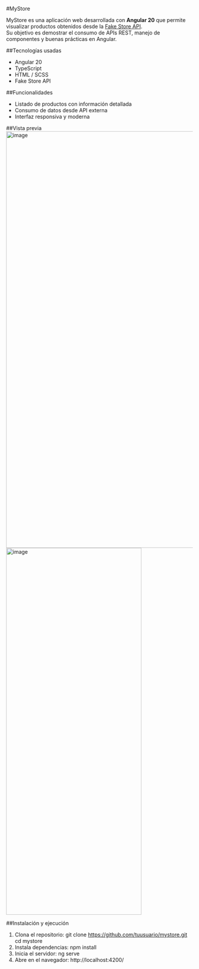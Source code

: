 #MyStore

MyStore es una aplicación web desarrollada con **Angular 20** que permite visualizar productos obtenidos desde la [Fake Store API](https://fakestoreapi.com/).  
Su objetivo es demostrar el consumo de APIs REST, manejo de componentes y buenas prácticas en Angular.

##Tecnologías usadas
- Angular 20
- TypeScript
- HTML / SCSS
- Fake Store API

##Funcionalidades
- Listado de productos con información detallada
- Consumo de datos desde API externa
- Interfaz responsiva y moderna

##Vista previa
<img width="1866" height="1122" alt="image" src="https://github.com/user-attachments/assets/97fa990f-5015-4a7d-b795-f9567f565723" />
<img width="365" height="988" alt="image" src="https://github.com/user-attachments/assets/050c7c78-ca63-4cde-b6f9-98ba0078f5f4" />




##Instalación y ejecución
1. Clona el repositorio:
  git clone https://github.com/tuusuario/mystore.git   
  cd mystore
2. Instala dependencias:
  npm install
3. Inicia el servidor:
  ng serve
4. Abre en el navegador:
   http://localhost:4200/
